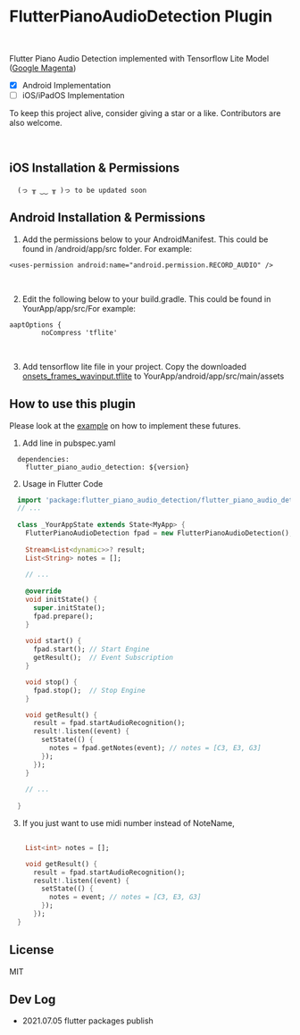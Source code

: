# FlutterPianoAudioDetection Plugin

<br>

Flutter Piano Audio Detection implemented with Tensorflow Lite Model ([Google Magenta](https://github.com/magenta/magenta/tree/main/magenta/models/onsets_frames_transcription/realtime))

- [x] Android Implementation 
- [ ] iOS/iPadOS Implementation

To keep this project alive, consider giving a star or a like. Contributors are also welcome.

<br>

## iOS Installation & Permissions
```
  (っ ╥ ‿‿ ╥ )っ to be updated soon
```

## Android Installation & Permissions
1. Add the permissions below to your AndroidManifest. This could be found in  <YourApp>/android/app/src folder. For example:

```
<uses-permission android:name="android.permission.RECORD_AUDIO" />
```
  
  <br>

2. Edit the following below to your build.gradle. This could be found in YourApp/app/src/For example:

```Gradle
aaptOptions {
        noCompress 'tflite'
```

<br>

3. Add tensorflow lite file in your project.
  Copy the downloaded [onsets_frames_wavinput.tflite](https://storage.googleapis.com/magentadata/models/onsets_frames_transcription/tflite/onsets_frames_wavinput.tflite) to YourApp/android/app/src/main/assets



## How to use this plugin
Please look at the [example](https://github.com/Caldarie/flutter_tflite_audio/tree/master/example) on how to implement these futures.

1. Add line in pubspec.yaml
```
  dependencies:
    flutter_piano_audio_detection: ${version}
```

2. Usage in Flutter Code
  
```dart
  import 'package:flutter_piano_audio_detection/flutter_piano_audio_detection.dart';
  // ...
  
  class _YourAppState extends State<MyApp> {
    FlutterPianoAudioDetection fpad = new FlutterPianoAudioDetection();
  
    Stream<List<dynamic>>? result;
    List<String> notes = [];
    
    // ...
    
    @override
    void initState() {
      super.initState();
      fpad.prepare();
    }
  
    void start() {
      fpad.start(); // Start Engine 
      getResult();  // Event Subscription
    }

    void stop() {
      fpad.stop();  // Stop Engine
    }

    void getResult() {
      result = fpad.startAudioRecognition();
      result!.listen((event) {
        setState(() {
          notes = fpad.getNotes(event); // notes = [C3, E3, G3]
        });
      });
    }
    
    // ...
  
  }
```

  3. If you just want to use midi number instead of NoteName,
  
  ``` dart
      
      List<int> notes = [];
  
      void getResult() {
        result = fpad.startAudioRecognition();
        result!.listen((event) {
          setState(() {
            notes = event; // notes = [C3, E3, G3]
          });
        });
    }
  ```
  
  
## License

MIT
  
## Dev Log
  - 2021.07.05 flutter packages publish
